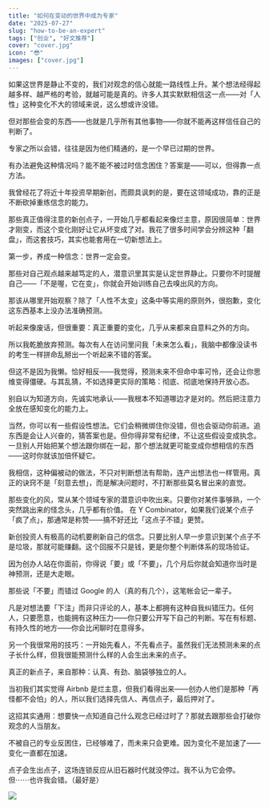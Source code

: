 ```yaml
---
title: "如何在变动的世界中成为专家"
date: "2025-07-27"
slug: "how-to-be-an-expert"
tags: ["创业", "好文推荐"]
cover: "cover.jpg"
icon: "😎"
images: ["cover.jpg"]
---
```

如果这世界是静止不变的，我们对观念的信心就能一路线性上升。某个想法经得起越多样、越严格的考验，就越可能是真的。许多人其实默默相信这一点——对「人性」这种变化不大的领域来说，这么想或许没错。



但对那些会变的东西——也就是几乎所有其他事物——你就不能再这样信任自己的判断了。



专家之所以会错，往往是因为他们精通的，是一个早已过期的世界。



有办法避免这种情况吗？能不能不被过时信念困住？答案是——可以，但得靠一点方法。



我曾经花了将近十年投资早期新创，而颇具讽刺的是，要在这领域成功，靠的正是不断砍掉重练信念的能力。



那些真正值得注意的新创点子，一开始几乎都看起来像烂主意，原因很简单：世界才刚变，而这个变化刚好让它从坏变成了对。我花了很多时间学会分辨这种「翻盘」，而这套技巧，其实也能套用在一切新想法上。



第一步，养成一种信念：世界一定会变。



那些对自己观点越来越笃定的人，潜意识里其实是认定世界静止。只要你不时提醒自己——「不是喔，它在变」，你就会开始训练自己去嗅出风的方向。



那该从哪里开始观察？除了「人性不太变」这条中等实用的原则外，很抱歉，变化这东西基本上没办法准确预测。



听起来像废话，但很重要：真正重要的变化，几乎从来都来自意料之外的方向。



所以我乾脆放弃预测。每次有人在访问里问我「未来怎么看」，我脑中都像没读书的考生一样拼命乱掰出一个听起来不错的答案。



但这不是因为我懒。恰好相反——我觉得，预测未来不但命中率可怜，还会让你思维变得僵硬。与其乱猜，不如选择更实际的策略：彻底、彻底地保持开放心态。



别自以为知道方向，先诚实地承认——我根本不知道哪边才是对的。然后把注意力全放在感知变化的能力上。



当然，你可以有一些假设性想法。它们会稍微绑住你没错，但也会驱动你前进。追东西是会让人兴奋的，猜答案也是。但你得非常有纪律，不让这些假设变成执念。
一旦别人开始把某个想法跟你绑在一起，那个想法就更可能变成你想相信的东西——这时你就该加倍怀疑它。



我相信，这种偏被动的做法，不只对判断想法有帮助，连产出想法也一样管用。真正的诀窍不是「刻意去想」，而是解决问题时，不打断那些莫名冒出来的直觉。



那些变化的风，常从某个领域专家的潜意识中吹出来。只要你对某件事够熟，一个突然跳出来的怪念头，几乎都有价值。
在 Y Combinator，如果我们说某个点子「疯了点」，那通常是称赞——搞不好还比「这点子不错」更赞。



新创投资人有极高的动机要刷新自己的信念。只要比别人早一步意识到某个点子不是垃圾，那就可能赚翻。这个回报不只是钱，更是你整个判断体系的现场验证。



因为创办人站在你面前，你得说「要」或「不要」，几个月后你就会知道你当时是神预测，还是大走眼。



那些说「不要」而错过 Google 的人（真的有几个），这笔帐会记一辈子。



凡是对想法要「下注」而非只评论的人，基本上都拥有这种自我纠错压力。任何人，只要愿意，也能拥有这种压力——你只要公开写下自己的判断。写在有标题、有持久性的地方——你会比闲聊时在意得多。



另一个我很常用的技巧：一开始先看人，不先看点子。虽然我们无法预测未来的点子长什么样，但我很能预测什么样的人会生出未来的点子。



真正的新点子，来自那种：认真、有劲、脑袋够独立的人。



当初我们其实觉得 Airbnb 是烂主意，但我们看得出来——创办人他们是那种「再怪都不会怕」的人，所以我们选择先信人、再信点子，最后押对了。



这招其实通用：想要快一点知道自己什么观念已经过时了？那就去跟那些会打破你观念的人当朋友。



不被自己的专业反困住，已经够难了，而未来只会更难。因为变化不是加速了——变化一直都在加速。



点子会生出点子，这场连锁反应从旧石器时代就没停过。我不认为它会停。
但⋯⋯也许我会错。（最好是）




![](https://prod-files-secure.s3.us-west-2.amazonaws.com/112d0858-5090-4d34-a606-b75eb8d65fd2/46476355-9cf3-4e99-9b7a-3531bc426380/1000202064.png?X-Amz-Algorithm=AWS4-HMAC-SHA256&X-Amz-Content-Sha256=UNSIGNED-PAYLOAD&X-Amz-Credential=ASIAZI2LB4663XIMQXYZ%2F20250804%2Fus-west-2%2Fs3%2Faws4_request&X-Amz-Date=20250804T085906Z&X-Amz-Expires=3600&X-Amz-Security-Token=IQoJb3JpZ2luX2VjEAkaCXVzLXdlc3QtMiJHMEUCIBA9j8mww4Jarbm0bFw4yi4uO90EdXdCCqb5zX1Iap%2FkAiEAknuw9ZN6ywjw9Y%2BRDMNqhKd%2BsQnKCEXPyl%2FC%2B4D%2FXEYq%2FwMIQhAAGgw2Mzc0MjMxODM4MDUiDDE0w6mr2HYqtYQ2%2BircA%2Bt8ea4fX%2B1%2BoqhOQLL9gGYCNulqGw9ZwEmHpX2Dh6LdcPzwfsBGtdOeGdySQLEqo8kNYc4rWMSxilmZwI%2F3WN05Czu9E3cc%2FvmBV0y0OEBn0vuCQsi9T2b8cdkn0tGyIOowH4O0h3VCkGO4ronwCATTdLTWfBd2q0hHQ1wGBh45UNGHA3SZj6ZlYAiaCzwAp3M85HTz52KZwosjs%2FqzL%2FYIysVuJ6JN03DtsVo70dd7Dk0i5Q1lhpi9GO%2FzOk%2F9LXIvg5EAXtg1YgHE77XLn%2BJRIOEAyvGZCGid3a%2Bbvc6Ul%2F69Cr4M4mMMRcRV2zvTHnRcruwIyAlGaBdp6TuJJURRVX8oxGv1PJW3hRwbDy%2FhLHC65BTKa67cmiMIetrDxgLIsI2UTBOOWx87S62Zadl6kwOh9hlgIBITYWvw4yCBZmX12RxEDIkYk57xG1Hl74ze%2FUbz0jwIQF5%2FMGOvdlp1fYr7gWb3R9ABcj0o1%2BKfyFZVsdN7mvdUkYBt8r%2F8x6iC2wLwI7KGDxQkCQqhdTPr5O2L%2FOzXFRVGuprYPxpim4%2BeX7b241ZogBhdw3pH9LgT2DSBcHMuPBceE9FmkVx7FF2LDjtwZOn1zKTMMeMvZBpb0J%2BgV%2BhSxxQBMLHmwcQGOqUBBSWteFqXB%2BhQC4IgrBxhNadhTNYcgMJGxkPgXNIl9WQb2jBodhGRaokeBl7xXrwE4xNgzDNH%2FoMVsbC3HTSet5ytToFLnD4ad4bYAOOsbBdIVn0al0hpFJ1MAssur%2BnrKQEPmplJ%2FjX9m1deyz8IZdRTqfab4h%2F9LMxyhgVdckOe43PrNwHg%2FTuWYPwaPuW2GNA%2BWqoykbT0k9ivUWey73dKxFEq&X-Amz-Signature=70cca5e2b89e896ac074f7ecafc7e499711fe1cf41311f2ee992cb6c06f469b1&X-Amz-SignedHeaders=host&x-amz-checksum-mode=ENABLED&x-id=GetObject)

